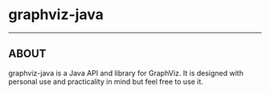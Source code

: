 # graphviz-java
---
## ABOUT
graphviz-java is a Java API and library for GraphViz. It is designed with personal use and practicality in mind but feel free to use it. 
